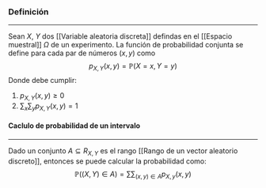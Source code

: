 ### Definición
---
Sean $X$, $Y$ dos [[Variable aleatoria discreta]] defindas en el [[Espacio muestral]] $\Omega$ de un experimento. La función de probabilidad conjunta se define para cada par de números $(x, y)$ como 
$$ p_{X, Y}(x, y) = \mathbb{P}(X = x, Y = y) $$
Donde debe cumplir:
1) $p_{X, Y}(x, y) \geq 0$
2) $\sum_x \sum_y p_{X, Y}(x, y) = 1$


#### Caclulo de probabilidad de un intervalo
---
Dado un conjunto $A \subseteq R_{X, Y}$ es el rango [[Rango de un vector aleatorio discreto]], entonces se puede calcular la probabilidad como:
$$ \mathbb{P}((X, Y) \in A) = \sum \sum{}_{(x, y) \in A}p_{X, y}(x, y) $$
